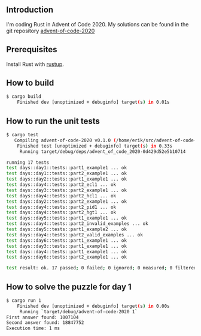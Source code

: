 ## Introduction
I'm coding Rust in Advent of Code 2020. My solutions can be found in the git repository
[advent-of-code-2020](https://github.com/mrmanne/advent-of-code-2020)

## Prerequisites
Install Rust with [rustup](https://rustup.rs/).

## How to build
```bash
$ cargo build
    Finished dev [unoptimized + debuginfo] target(s) in 0.01s
```

## How to run the unit tests
```bash
$ cargo test
   Compiling advent-of-code-2020 v0.1.0 (/home/erik/src/advent-of-code-2020)
    Finished test [unoptimized + debuginfo] target(s) in 0.33s
     Running target/debug/deps/advent_of_code_2020-0d429d52e5b10714

running 17 tests
test days::day1::tests::part1_example1 ... ok
test days::day1::tests::part2_example1 ... ok
test days::day2::tests::part1_example1 ... ok
test days::day4::tests::part2_ecl1 ... ok
test days::day3::tests::part2_example1 ... ok
test days::day4::tests::part2_hcl1 ... ok
test days::day2::tests::part2_example1 ... ok
test days::day4::tests::part2_pid1 ... ok
test days::day4::tests::part2_hgt1 ... ok
test days::day5::tests::part1_example1 ... ok
test days::day4::tests::part2_invalid_examples ... ok
test days::day5::tests::part1_example2 ... ok
test days::day4::tests::part2_valid_examples ... ok
test days::day6::tests::part1_example1 ... ok
test days::day3::tests::part1_example1 ... ok
test days::day4::tests::part1_example1 ... ok
test days::day6::tests::part2_example1 ... ok

test result: ok. 17 passed; 0 failed; 0 ignored; 0 measured; 0 filtered out
```

## How to solve the puzzle for day 1
```bash
$ cargo run 1
    Finished dev [unoptimized + debuginfo] target(s) in 0.00s
     Running `target/debug/advent-of-code-2020 1`
First answer found: 1007104
Second answer found: 18847752
Execution time: 1 ms
```
